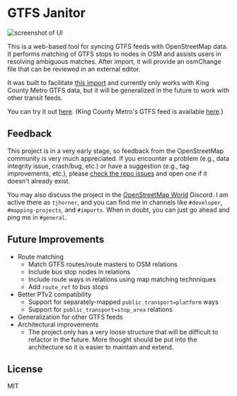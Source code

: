 # GTFS Janitor

![screenshot of UI](https://github.com/user-attachments/assets/afabf1bd-ba7f-47b7-9231-d096fe9b1a36)

This is a web-based tool for syncing GTFS feeds with OpenStreetMap data. It performs matching of GTFS stops to nodes in OSM and assists users in resolving ambiguous matches. After import, it will provide an osmChange file that can be reviewed in an external editor.

It was built to facilitate [this import](https://wiki.openstreetmap.org/wiki/Automated_edits/tjhorner-import) and currently only works with King County Metro GTFS data, but it will be generalized in the future to work with other transit feeds.

You can try it out [here](https://gtfs-janitor.tjhorner.dev/). (King County Metro's GTFS feed is available [here](https://www.soundtransit.org/GTFS-KCM/google_transit.zip).)

## Feedback

This project is in a very early stage, so feedback from the OpenStreetMap community is very much appreciated. If you encounter a problem (e.g., data integrity issue, crash/bug, etc.) or have a suggestion (e.g., tag improvements, etc.), please [check the repo issues](https://github.com/tjhorner/gtfs-janitor/issues) and open one if it doesn't already exist.

You may also discuss the project in the [OpenStreetMap World](https://discord.gg/openstreetmap) Discord. I am active there as `tjhorner`, and you can find me in channels like `#developer`, `#mapping-projects`, and `#imports`. When in doubt, you can just go ahead and ping me in `#general`.

## Future Improvements

- Route matching
  - Match GTFS routes/route masters to OSM relations
  - Include bus stop nodes in relations
  - Include route ways in relations using map matching technniques
  - Add `route_ref` to bus stops
- Better PTv2 compatibility
  - Support for separately-mapped `public_transport=platform` ways
  - Support for `public_transport=stop_area` relations
- Generalization for other GTFS feeds
- Architectural improvements
  - The project only has a very loose structure that will be difficult to refactor in the future. More thought should be put into the architecture so it is easier to maintain and extend.

## License

MIT

